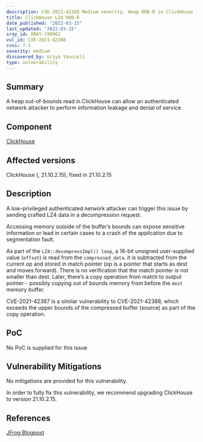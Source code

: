 ```yaml
---
description: CVE-2021-42388 Medium severity. Heap OOB-R in ClickHouse leads to information leakage and denial of service
title: ClickHouse LZ4 OOB-R
date_published: "2022-03-15"
last_updated: "2022-03-15"
xray_id: XRAY-199962
vul_id: CVE-2021-42388
cvss: 7.1
severity: medium
discovered_by: Uriya Yavnieli
type: vulnerability
---
```

## Summary
A heap out-of-bounds read in ClickHouse can allow an authenticated network attacker to perform information leakage and denial of service



## Component

[ClickHouse](https://clickhouse.com/)



## Affected versions

ClickHouse (, 21.10.2.15), fixed in 21.10.2.15



## Description

A low-privileged authenticated network attacker can trigger this issue by sending crafted LZ4 data in a decompression request.

Accessing memory outside of the buffer’s bounds can expose sensitive information or lead in certain cases to a crash of the application due to segmentation fault.

As part of the `LZ4::decompressImpl() loop`, a 16-bit unsigned user-supplied value (`offset`) is read from the `compressed_data`. it is subtracted from the current op and stored in match pointer (op is a pointer that starts as dest and moves forward). There is no verification that the match pointer is not smaller than dest. Later, there’s a copy operation from match to output pointer - possibly copying out of bounds memory from before the `dest` memory buffer.

CVE-2021-42387 is a similar vulnerability to CVE-2021-42388, which exceeds the upper bounds of the compressed buffer (source) as part of the copy operation.



## PoC

No PoC is supplied for this issue



## Vulnerability Mitigations

No mitigations are provided for this vulnerability.

In order to fully fix this vulnerability, we recommend upgrading ClickHouse to version 21.10.2.15.



## References

[JFrog Blogpost](https://jfrog.com/blog/7-rce-and-dos-vulnerabilities-found-in-clickhouse-dbms)
